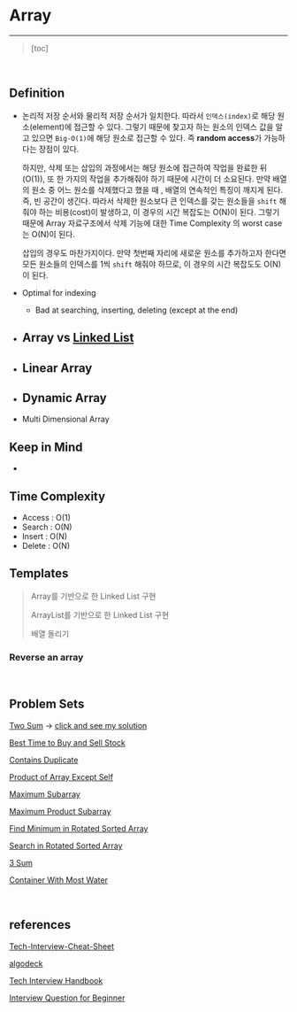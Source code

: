 # Array

----

> [toc]

</br>

## Definition

- 논리적 저장 순서와 물리적 저장 순서가 일치한다. 따라서 `인덱스(index)`로 해당 원소(element)에 접근할 수 있다. 그렇기 때문에 찾고자 하는 원소의 인덱스 값을 알고 있으면 `Big-O(1)`에 해당 원소로 접근할 수 있다. 즉 **random access**가 가능하다는 장점이 있다.

  하지만, 삭제 또는 삽입의 과정에서는 해당 원소에 접근하여 작업을 완료한 뒤 (O(1)), 또 한 가지의 작업을 추가해줘야 하기 때문에 시간이 더 소요된다. 만약 배열의 원소 중 어느 원소를 삭제했다고 했을 때 , 배열의 연속적인 특징이 깨지게 된다. 즉, 빈 공간이 생긴다. 따라서 삭제한 원소보다 큰 인덱스를 갖는 원소들을 `shift` 해줘야 하는 비용(cost)이 발생하고, 이 경우의 시간 복잡도는 O(N)이 된다. 그렇기 때문에 Array 자료구조에서 삭제 기능에 대한 Time Complexity 의 worst case 는 O(N)이 된다.

  삽입의 경우도 마찬가지이다. 만약 첫번째 자리에 새로운 원소를 추가하고자 한다면 모든 원소들의 인덱스를 1씩 `shift` 해줘야 하므로, 이 경우의 시간 복잡도도 O(N)이 된다.

- Optimal for indexing
  - Bad at searching, inserting, deleting (except at the end)
- Array vs [Linked List](https://github.com/Dinoryong/Algorithms/blob/main/data-structures/Linked%20List/README.md)
  - 

- Linear Array
  - 
- Dynamic Array
  - 
- Multi Dimensional Array



## Keep in Mind

- 



## Time Complexity

- Access : O(1)
- Search : O(N)
- Insert : O(N)
- Delete : O(N)



## Templates

> Array를 기반으로 한 Linked List 구현
>
> ArrayList를 기반으로 한 Linked List 구현
>
> 배열 돌리기
>
> 

### Reverse an array



<br/>

## Problem Sets

[Two Sum](https://leetcode.com/problems/two-sum) -> [click and see my solution]()

[Best Time to Buy and Sell Stock](https://leetcode.com/problems/best-time-to-buy-and-sell-stock/)

[Contains Duplicate](https://leetcode.com/problems/contains-duplicate/)

[Product of Array Except Self](https://leetcode.com/problems/product-of-array-except-self/)

[Maximum Subarray](https://leetcode.com/problems/maximum-subarray/)

[Maximum Product Subarray](https://leetcode.com/problems/maximum-product-subarray/)

[Find Minimum in Rotated Sorted Array](https://leetcode.com/problems/find-minimum-in-rotated-sorted-array/)

[Search in Rotated Sorted Array](https://leetcode.com/problems/search-in-rotated-sorted-array/)

[3 Sum](https://leetcode.com/problems/3sum/)

[Container With Most Water](https://leetcode.com/problems/container-with-most-water/)

<br/>

## references

[Tech-Interview-Cheat-Sheet](https://github.com/TSiege/Tech-Interview-Cheat-Sheet#array)

[algodeck](https://github.com/teivah/algodeck/blob/master/array.md)

[Tech Interview Handbook](https://techinterviewhandbook.org/algorithms/array)

[Interview Question for Beginner](https://github.com/CS-box/Interview_Question_for_Beginner/tree/master/DataStructure#array-vs-linked-list)

<br/>
